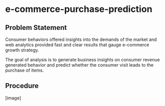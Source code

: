 # e-commerce-purchase-prediction

## Problem Statement ## 
Consumer behaviors offered insights into the demands of the market and web analytics provided fast and clear results that gauge e-commerce growth strategy.

The goal of analysis is to generate business insights on consumer revenue generated behavior and predict whether the consumer visit leads to the purchase of items.

## Procedure ## 
[image] 
